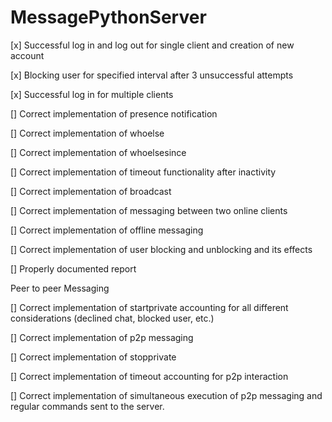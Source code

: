 # MessagePythonServer
[x] Successful log in and log out for single client and creation of new account

[x] Blocking user for specified interval after 3 unsuccessful attempts 

[x] Successful log in for multiple clients

[] Correct implementation of presence notification

[] Correct implementation of whoelse

[] Correct implementation of whoelsesince

[] Correct implementation of timeout functionality after inactivity

[] Correct implementation of broadcast

[] Correct implementation of messaging between two online clients

[] Correct implementation of offline messaging

[] Correct implementation of user blocking and unblocking and its effects

[] Properly documented report 

Peer to peer Messaging

[] Correct implementation of startprivate accounting for all different
considerations (declined chat, blocked user, etc.)

[] Correct implementation of p2p messaging

[] Correct implementation of stopprivate

[] Correct implementation of timeout accounting for p2p interaction

[] Correct implementation of simultaneous execution of p2p messaging
and regular commands sent to the server.
